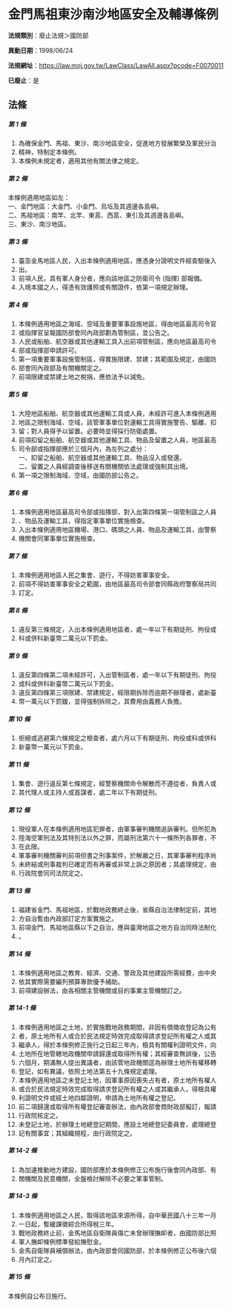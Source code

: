 # 金門馬祖東沙南沙地區安全及輔導條例

**法規類別**：廢止法規＞國防部

**異動日期**：1998/06/24  

**法規網址**：https://law.moj.gov.tw/LawClass/LawAll.aspx?pcode=F0070011

**已廢止**：是



## 法條
##### 第 1 條
1. 為確保金門、馬祖、東沙、南沙地區安全，促進地方發展繁榮及軍民分治
1. 精神，特制定本條例。
1. 本條例未規定者，適用其他有關法律之規定。

##### 第 2 條
本條例適用地區如左：  
一、金門地區：大金門、小金門、烏坵及其週邊各島嶼。  
二、馬祖地區：南竿、北竿、東莒、西莒、東引及其週邊各島嶼。  
三、東沙、南沙地區。

##### 第 3 條
1. 臺澎金馬地區人民，入出本條例適用地區，應憑身分證明文件經查驗後入
1. 出。
1. 前項人民，具有軍人身分者，應向該地區之防衛司令 (指揮) 部報備。
1. 入境本國之人，得憑有效護照或有關證件，依第一項規定辦理。

##### 第 4 條
1. 本條例適用地區之海域、空域及重要軍事設施地區，得由地區最高司令官
1. 或指揮官呈報國防部會同內政部劃為管制區，並公告之。
1. 人民或船舶、航空器或其他運輸工具入出前項管制區，應向地區最高司令
1. 部或指揮部申請許可。
1. 第一項重要軍事設施管制區，得實施限建、禁建；其範圍及規定，由國防
1. 部會同內政部及有關機關定之。
1. 前項限建或禁建土地之稅捐，應依法予以減免。

##### 第 5 條
1. 大陸地區船舶、航空器或其他運輸工具或人員，未經許可進入本條例適用
1. 地區之限制海域、空域，該管軍事單位對運輸工具得實施警告、驅離、扣
1. 留；對人員得予以留置。必要時並得採行防衛處置。
1. 前項扣留之船舶、航空器或其他運輸工具、物品及留置之人員，地區最高
1. 司令部或指揮部應於三個月內，為左列之處分：  
一、扣留之船舶、航空器或其他運輸工具、物品沒入或發還。  
二、留置之人員經調查後移送有關機關依法處理或強制其出境。
1. 第一項之限制海域、空域，由國防部公告之。

##### 第 6 條
1. 本條例適用地區最高司令部或指揮部，對入出第四條第一項管制區之人員
1. 、物品及運輸工具，得指定軍事單位實施檢查。
1. 入出本條例適用地區機場、港口、碼頭之人員、物品及運輸工具，由警察
1. 機關會同軍事單位實施檢查。

##### 第 7 條
1. 本條例適用地區人民之集會、遊行，不得妨害軍事安全。
1. 前項不得妨害軍事安全之範圍，由地區最高司令部會同縣政府警察局共同
1. 訂定。

##### 第 8 條
1. 違反第三條規定，入出本條例適用地區者，處一年以下有期徒刑、拘役或
1. 科或併科新臺幣二萬元以下罰金。

##### 第 9 條
1. 違反第四條第二項未經許可，入出管制區者，處一年以下有期徒刑、拘役
1. 或科或併科新臺幣二萬元以下罰金。
1. 違反第四條第三項限建、禁建規定，經限期拆除而逾期不辦理者，處新臺
1. 幣一萬元以下罰鍰，並得強制拆除之，其費用由義務人負擔。

##### 第 10 條
1. 拒絕或逃避第六條規定之檢查者，處六月以下有期徒刑、拘役或科或併科
1. 新臺幣一萬元以下罰金。

##### 第 11 條
1. 集會、遊行違反第七條規定，經警察機關命令解散而不遵從者，負責人或
1. 其代理人或主持人或首謀者，處二年以下有期徒刑。

##### 第 12 條
1. 現役軍人在本條例適用地區犯罪者，由軍事審判機關追訴審判。但所犯為
1. 陸海空軍刑法及其特別法以外之罪，而屬刑法第六十一條所列各罪者，不
1. 在此限。
1. 軍事審判機關審判前項但書之刑事案件，於解嚴之日，其軍事審判程序尚
1. 未終結或刑事裁判已確定而有再審或非常上訴之原因者；其處理規定，由
1. 行政院會同司法院定之。

##### 第 13 條
1. 福建省金門、馬祖地區，於戰地政務終止後，省縣自治法律制定前，其地
1. 方自治暫由內政部訂定方案實施之。
1. 前項金門、馬祖地區縣以下之自治，應與臺灣地區之地方自治同時法制化
1. 。

##### 第 14 條
1. 本條例適用地區之教育、經濟、交通、警政及其他建設所需經費，由中央
1. 依其實際需要編列預算專款優予補助。
1. 前項建設辦法，由各相關主管機關或目的事業主管機關訂之。

##### 第 14-1 條
1. 本條例適用地區之土地，於實施戰地政務期間，非因有償徵收登記為公有
1. 者，原土地所有人或合於民法規定時效完成取得請求登記所有權之人或其
1. 繼承人，得於本條例修正施行之日起三年內，檢具有關權利證明文件，向
1. 土地所在地管轄地政機關申請歸還或取得所有權；其經審查無誤後，公告
1. 六個月，期滿無人提出異議者，由該管地政機關逕為辦理土地所有權移轉
1. 登記，如有異議，依照土地法第五十九條規定處理。
1. 本條例適用地區之未登記土地，因軍事原因喪失占有者，原土地所有權人
1. 或合於民法規定時效完成取得請求登記所有權之人或其繼承人，得檢具權
1. 利證明文件或經土地四鄰證明，申請為土地所有權之登記。
1. 前二項歸還或取得所有權登記審查辦法，由內政部會商財政部擬訂，報請
1. 行政院核定之。
1. 未登記土地，於辦理土地總登記期間，應設土地總登記委員會，處理總登
1. 記有關事宜；其組織規程，由行政院定之。

##### 第 14-2 條
1. 為加速推動地方建設，國防部應於本條例修正公布施行後會同內政部、有
1. 關機關及民意機關，全盤檢討解除不必要之軍事管制。

##### 第 14-3 條
1. 本條例適用地區之人民，取得該地區來源所得，自中華民國八十三年一月
1. 一日起，暫緩課徵綜合所得稅三年。
1. 戰地政務終止前，金馬地區自衛隊員傷亡未曾辦理撫卹者，由國防部比照
1. 軍人撫卹條例標準發給撫慰金。
1. 金馬自衛隊員補償辦法，由內政部會同國防部，於本條例修正公布後六個
1. 月內訂定之。

##### 第 15 條
本條例自公布日施行。



